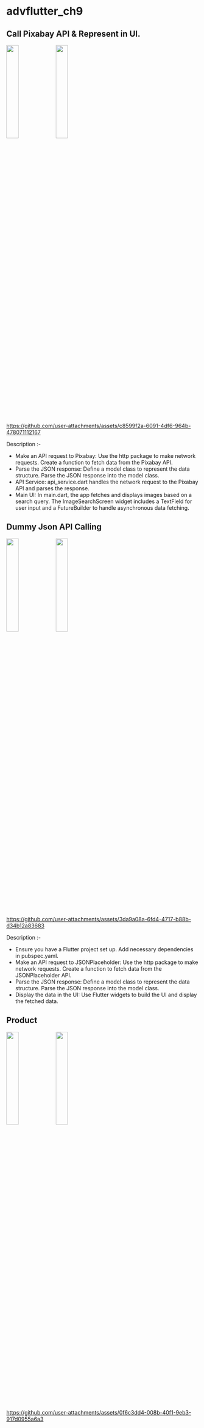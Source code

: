 # advflutter_ch9
## Call Pixabay API & Represent in UI.
<img src = "https://github.com/user-attachments/assets/3d61e1ca-fa94-4c0c-883d-8a87966043ec" height=25%  width= 25%>
<img src = "https://github.com/user-attachments/assets/1759e3ef-aaa5-44be-978f-9e5a193db6f0" height=25%  width= 25%>

https://github.com/user-attachments/assets/c8599f2a-6091-4df6-964b-478071112167

Description :-
- Make an API request to Pixabay:
Use the http package to make network requests.
Create a function to fetch data from the Pixabay API.
- Parse the JSON response:
Define a model class to represent the data structure.
Parse the JSON response into the model class.
- API Service: api_service.dart handles the network request to the Pixabay API and parses the response.
- Main UI: In main.dart, the app fetches and displays images based on a search query. The ImageSearchScreen widget includes a TextField for user input and a FutureBuilder to handle asynchronous data fetching.



##  Dummy Json API Calling

<img src = "https://github.com/user-attachments/assets/37800012-2661-4793-afd5-ec6f2902d33f" height = 25%  width = 25%>
<img src = "https://github.com/user-attachments/assets/eeedcbc7-f375-4cfe-8c61-9383fbb175b6" height = 25%  width = 25%>

https://github.com/user-attachments/assets/3da9a08a-6fd4-4717-b88b-d34b12a83683

Description :-
- Ensure you have a Flutter project set up.
Add necessary dependencies in pubspec.yaml.
- Make an API request to JSONPlaceholder:
Use the http package to make network requests.
Create a function to fetch data from the JSONPlaceholder API.
- Parse the JSON response:
Define a model class to represent the data structure.
Parse the JSON response into the model class.
- Display the data in the UI:
Use Flutter widgets to build the UI and display the fetched data.


## Product
<img src="https://github.com/user-attachments/assets/ade343a0-e6c6-4294-8aed-6a85cc609a77" height = 25%  width = 25%>
<img src="https://github.com/user-attachments/assets/d196b04c-bffc-49a7-9ac8-31cdd270441f" height = 25%  width = 25%>


https://github.com/user-attachments/assets/0f6c3dd4-008b-40f1-9eb3-917d0955a6a3


